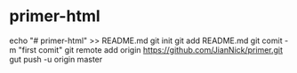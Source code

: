 # primer-html
echo "# primer-html" >> README.md
git init
git add README.md
git comit -m "first comit"
git remote add origin https://github.com/JianNick/primer.git
gut push -u origin master
